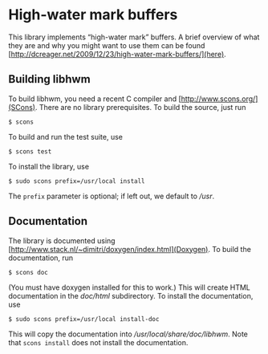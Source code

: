 # High-water mark buffers

This library implements “high-water mark” buffers.  A brief overview
of what they are and why you might want to use them can be found
[http://dcreager.net/2009/12/23/high-water-mark-buffers/](here).


## Building libhwm

To build libhwm, you need a recent C compiler and
[http://www.scons.org/](SCons).  There are no library prerequisites.
To build the source, just run

    $ scons

To build and run the test suite, use

    $ scons test

To install the library, use

    $ sudo scons prefix=/usr/local install

The `prefix` parameter is optional; if left out, we default to _/usr_.


## Documentation

The library is documented using
[http://www.stack.nl/~dimitri/doxygen/index.html](Doxygen).  To build
the documentation, run

    $ scons doc

(You must have doxygen installed for this to work.)  This will create
HTML documentation in the _doc/html_ subdirectory.  To install the
documentation, use

    $ sudo scons prefix=/usr/local install-doc

This will copy the documentation into _/usr/local/share/doc/libhwm_.
Note that `scons install` does not install the documentation.
